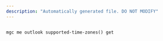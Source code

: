 ```yaml
---
description: "Automatically generated file. DO NOT MODIFY"
---
```


```cli

mgc me outlook supported-time-zones() get

```
